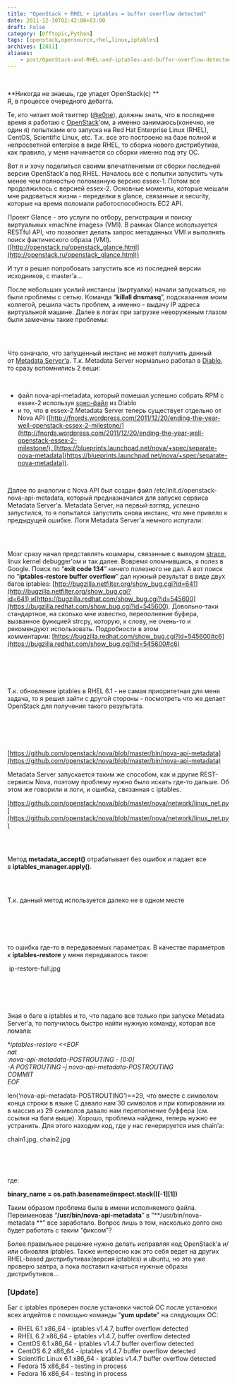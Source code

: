 ```yaml
---
title: "OpenStack + RHEL + iptables = buffer overflow detected"
date: 2011-12-30T02:42:00+03:00
draft: False
category: [Offtopic,Python]
tags: [openstack,opensource,rhel,linux,iptables]
archives: [2011]
aliases:
    - post/OpenStack-and-RHEL-and-iptables-and-buffer-overflow-detected.aspx
---
```



 

**Никогда не знаешь, где упадет OpenStack(c) **<br />Я, в процессе очередного дебагга.

Те, кто читает мой твиттер ([@e0ne](http://twitter.com/e0ne)), должны знать, что в последнее время я работаю с [OpenStack](http://openstack.org)’ом, а именно занимаюсь(конечно, не один я) попытками его запуска на Red Hat Enterprise Linux (RHEL), CentOS, Scientific Linux, etc. Т.к. все это построено на базе полной и непросветной enterpise в виде RHEL, то сборка нового дистрибутива, как правило, у меня начинается со сборки именно под эту ОС. 

Вот я и хочу поделиться своими впечатлениями от сборки последней версии OpenStack’а под RHEL. Началось все с попытки запустить чуть менее чем полностью поломанную версию essex-1. Потом все продолжилось с версией essex-2. Основные моменты, которые мешали мне радоваться жизни - переделки в glance, связанные и security, которые на время поломали работоспособность EC2 API. 

Проект Glance - это услуги по отбору, регистрации и поиску виртуальных «machine images» (VMI). В рамках Glance используется RESTful API, что позволяет делать запрос метаданных VMI и выполнять поиск фактического образа (VMI). ([http://openstack.ru/openstack_glance.html](http://openstack.ru/openstack_glance.html))

И тут я решил попробовать запустить все из последней версии исходников, с master’а...

После небольших усилий инстансы (виртуалки) начали запускаться, но были проблемы с сетью. Команда “**killall dnsmasq**”, подсказанная моим коллегой, решила часть проблем, а именно - выдачу IP адреса виртуальной машине. Далее в логах при загрузке неворуженым глазом были замечены такие проблемы:

<img src="/image.axd?picture=2011%2f12%2fmetadata_error.png" alt="" />

 

Что означало, что запущенный инстанс не может получить данный от [Metadata Server’а](https://blueprints.launchpad.net/nova/+spec/openstack-api-metadata). Т.к. Metadata Server нормально работал в [Diablo](http://wiki.openstack.org/ReleaseNotes/Diablo), то сразу вспомнились 2 вещи:

 

- файл nova-api-metadata, который помешал успешно собрать RPM с essex-2 используя [spec-файл](http://www.rpm.org/max-rpm/ch-rpm-inside.html) из Diablo
- и то, что в essex-2 Metadata Server теперь существует отдельно от Nova API ([http://fnords.wordpress.com/2011/12/20/ending-the-year-well-openstack-essex-2-milestone/](http://fnords.wordpress.com/2011/12/20/ending-the-year-well-openstack-essex-2-milestone/), [https://blueprints.launchpad.net/nova/+spec/separate-nova-metadata](https://blueprints.launchpad.net/nova/+spec/separate-nova-metadata)).

 

Далее по аналогии с Nova API был создан файл /etc/init.d/openstack-nova-api-metadata, который предназначался для запуске сервиса Metadata Server’а. Metadata Server, на первый взгляд, успешно запустился, то я попытался запустить снова инстанс, что мне привело к предыдущей ошибке. Логи Metadata Server’а немного испугали:

<img src="/image.axd?picture=2011%2f12%2fiptables_error.png" alt="" />

 

Мозг сразу начал представлять кошмары, связанные с выводом [strace](http://en.wikipedia.org/wiki/Strace), linux kernel debugger’ом и так далее. Вовремя опомнившись, я полез в Google. Поиск по “**exit code 134**” ничего полезного не дал. А вот поиск по “**iptables-restore buffer overflow**” дал нужный результат в виде двух багов iptables: [http://bugzilla.netfilter.org/show_bug.cgi?id=641](http://bugzilla.netfilter.org/show_bug.cgi?id=641) и[https://bugzilla.redhat.com/show_bug.cgi?id=545600](https://bugzilla.redhat.com/show_bug.cgi?id=545600). Довольно-таки стандартное, на сколько мне известно, переполнение буфера, вызванное функцией strcpy, которую, к слову, не очень-то и рекомендуют использовать. Подробности в этом комментарии: [https://bugzilla.redhat.com/show_bug.cgi?id=545600#c6](https://bugzilla.redhat.com/show_bug.cgi?id=545600#c6)

 

<img src="/image.axd?picture=2011%2f12%2fiptables_version.png" alt="" />

 

Т.к. обновление iptables в RHEL 6.1 - не самая приоритетная для меня задача, то я решил зайти с другой стороны - посмотреть что же делает OpenStack для получения такого результата.

 

<img src="/image.axd?picture=2011%2f12%2fmd1.png" alt="" />

 

[https://github.com/openstack/nova/blob/master/bin/nova-api-metadata](https://github.com/openstack/nova/blob/master/bin/nova-api-metadata)

Metadata Server запускается таким же способом, как и другие REST-сервисы Nova, поэтому проблему нужно было искать где-то дальше. Об этом же говорили и логи, и ошибка, связанная с iptables.

[https://github.com/openstack/nova/blob/master/nova/network/linux_net.py](https://github.com/openstack/nova/blob/master/nova/network/linux_net.py)

<img src="/image.axd?picture=2011%2f12%2fmd2.png" alt="" />

 

Метод **metadata_accept()** отрабатывает без ошибок и падает все в **iptables_manager.apply()**.

<img src="/image.axd?picture=2011%2f12%2fmd3.png" alt="" />

 

Т.к. данный метод используется далеко не в одном месте

 

<img src="/image.axd?picture=2011%2f12%2fmd4.png" alt="" />

 

то ошибка где-то в передаваемых параметрах. В качестве параметров к **iptables-restore** у меня передавалось такое:

 ip-restore-full.jpg

 

<img src="/image.axd?picture=2011%2f12%2fip-restore-full.png" alt="" />

 

Зная о баге в iptables и то, что падало все только при запуске Metadata Server’а, то получилось быстро найти нужную команду, которая все ломала:

**iptables-restore <<EOF<br />*nat<br />:nova-api-metadata-POSTROUTING - [0:0]<br />-A POSTROUTING -j nova-api-metadata-POSTROUTING<br />COMMIT<br />EOF**

len(‘nova-api-metadata-POSTROUTING’)==29, что вместе с символом конца строки в языке С давало нам 30 символов и при копировании их в массив из 29 символов давало нам переполнение буффера (см. ссылки на баги выше). Хорошо, проблема найдена, теперь нужно ее устранить. Для этого находим код, где у нас генерируется имя chain’а:

chain1.jpg, chain2.jpg

<img src="/image.axd?picture=2011%2f12%2fchain1.png" alt="" />

<img src="/image.axd?picture=2011%2f12%2fchain2.png" alt="" />

 

где:

**binary_name = os.path.basename(inspect.stack()[-1][1])**

Таким образом проблема была в имени исполняемого файла. Переименовав “**/usr/bin/nova-api-metadata**” в “**/usr/bin/nova-metadata **” все заработало. Вопрос лишь в том, насколько долго оно будет работать с таким “фиксом”? 

Более правильное решение нужно делать исправляя код OpenStack’а и/или обновляя iptables. Также интересно как это себя ведет на других RHEL-based дистрибутивах(версия iptables) и ubuntu, но это уже проверю завтра, а пока поставил качаться нужные образы дистрибутивов...

### [Update]

Баг с iptables проверен после установки чистой ОС после установки всех апдейтов с помощью команды "**yum update**" на следующих ОС:

- RHEL 6.1 x86_64 - iptables v1.4.7, buffer overflow detected
- RHEL 6.2 x86_64 - iptables v1.4.7, buffer overflow detected
- CentOS 6.1 x86_64 - iptables v1.4.7 buffer overflow detected
- CentOS 6.2 x86_64 - iptables v1.4.7 buffer overflow detected
- Scientific Linux 6.1 x86_64 - iptables v1.4.7 buffer overflow detected
- Fedora 15 x86_64 - testing in process
- Fedora 16 x86_64 - testing in process

 

